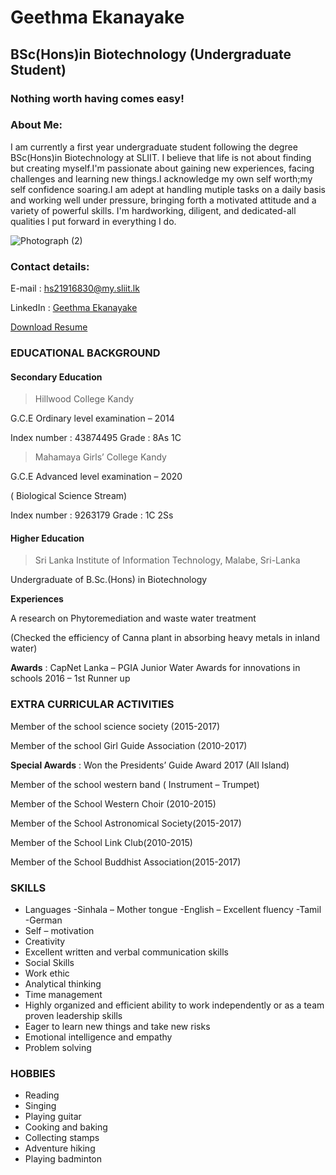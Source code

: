 # **Geethma Ekanayake**

## BSc(Hons)in Biotechnology (Undergraduate Student) 

### **Nothing worth having comes easy!** 

### About Me: 

I am currently a first year undergraduate student following the degree BSc(Hons)in Biotechnology at SLIIT. I believe that life is not about finding but creating myself.I'm passionate about gaining new experiences, facing challenges and learning new things.I acknowledge my own self worth;my self confidence soaring.I am adept at handling mutiple tasks on a daily basis and working well under pressure, bringing forth a motivated attitude and a variety of powerful skills. I'm hardworking, diligent, and dedicated-all qualities l put forward in everything I do. 

![Photograph (2)](https://user-images.githubusercontent.com/91940743/136060691-e0de4760-d441-4a67-85d5-f936b69f1d55.jpeg)

### Contact details:

E-mail : [hs21916830@my.sliit.lk](mailto:hs21916830@my.sliit.lk) 

LinkedIn : [Geethma Ekanayake](https://www.linkedin.com/in/geethma-ekanayake-769792218/?originalSubdomain=lk)

[Download Resume](https://drive.google.com/file/d/1Lsy_CUizUSAFRKAYa1Dj-mQid9H-oz0C/view?usp=sharing)

### EDUCATIONAL BACKGROUND

#### Secondary Education 

> Hillwood College Kandy

   G.C.E Ordinary level examination – 2014

   Index number : 43874495 Grade : 8As 1C

> Mahamaya Girls’ College Kandy

   G.C.E Advanced level examination – 2020

   ( Biological Science Stream)

   Index number : 9263179 Grade : 1C 2Ss

#### Higher Education

> Sri Lanka Institute of Information Technology, Malabe, Sri-Lanka 

  Undergraduate of B.Sc.(Hons) in Biotechnology

**Experiences**

 A research on Phytoremediation and waste water treatment

(Checked the efficiency of Canna plant in absorbing heavy metals in inland water)

**Awards** : CapNet Lanka – PGIA Junior Water Awards for innovations in schools 2016 – 1st Runner up

### EXTRA CURRICULAR ACTIVITIES

Member of the school science society (2015-2017)

Member of the school Girl Guide Association (2010-2017)

**Special Awards** : Won the Presidents’ Guide Award 2017 (All Island)

Member of the school western band ( Instrument – Trumpet)

Member of the School Western Choir (2010-2015)

Member of the School Astronomical Society(2015-2017)

Member of the School Link Club(2010-2015)

Member of the School Buddhist Association(2015-2017)

### SKILLS

* Languages
-Sinhala – Mother tongue
-English – Excellent fluency
-Tamil
-German
* Self – motivation
* Creativity
* Excellent written and verbal communication skills
* Social Skills
* Work ethic
* Analytical thinking
* Time management
* Highly organized and efficient ability to work
 independently or as a team proven leadership skills
* Eager to learn new things and take new risks
* Emotional intelligence and empathy
* Problem solving

### HOBBIES

 * Reading
 * Singing
 * Playing guitar
 * Cooking and baking
 * Collecting stamps
 * Adventure hiking
 * Playing badminton
 
 



